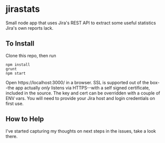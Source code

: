 # jirastats
Small node app that uses Jira's REST API to extract some useful statistics Jira's own reports lack.

## To Install
Clone this repo, then run
```
npm install
grunt
npm start
```
Open https://localhost:3000/ in a browser. SSL is supported out of the box--the app actually *only* listens via HTTPS--with a self signed certificate, included in the source. The key and cert can be overridden with a couple of ENV vars. You will need to provide your Jira host and login credentials on first use.

## How to Help
I've started capturing my thoughts on next steps in the issues, take a look there.
